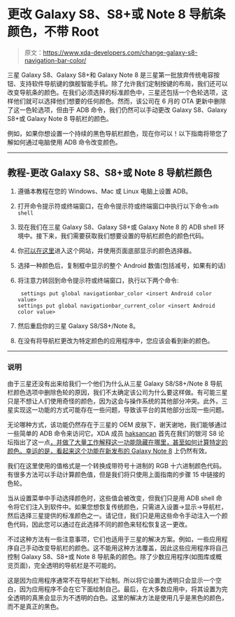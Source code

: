 # 更改 Galaxy S8、S8+或 Note 8 导航条颜色，不带 Root

> 原文：<https://www.xda-developers.com/change-galaxy-s8-navigation-bar-color/>

三星 Galaxy S8、Galaxy S8+和 Galaxy Note 8 是三星第一批放弃传统电容按钮、支持软件导航键的旗舰智能手机。除了允许我们定制按键的布局，我们还可以改变导航条的颜色。在我们必须选择的标准颜色中，三星还包括一个色轮选项，这样他们就可以选择他们想要的任何颜色。然而，该公司在 6 月的 OTA 更新中删除了这一色轮选项，但由于 ADB 命令，我们仍然可以手动更改 Galaxy S8、Galaxy S8+或 Galaxy Note 8 导航栏的颜色。

例如，如果你想设置一个持续的黑色导航栏颜色，现在你可以！以下指南将带您了解如何通过电脑使用 ADB 命令改变颜色。

* * *

## 教程-更改 Galaxy S8、S8+或 Note 8 导航栏颜色

1.  遵循本教程在您的 Windows、Mac 或 Linux 电脑上设置 ADB。
2.  打开命令提示符或终端窗口，在命令提示符或终端窗口中执行以下命令:`adb shell`
3.  现在我们在三星 Galaxy S8、Galaxy S8+或 Galaxy Note 8 的 ADB shell 环境中。接下来，我们需要获取我们想要设置的导航栏颜色的颜色代码。
4.  你[可以在这里](https://codepen.io/anon/pen/mwQjEZ)进入这个网站，并使用页面底部显示的颜色选择器。
5.  选择一种颜色后，复制框中显示的整个 Android 数值(包括减号，如果有的话)
6.  将注意力转回到命令提示符或终端窗口，执行以下两个命令:

    ```
     settings put global navigationbar_color <insert Android color value>
    settings put global navigationbar_current_color <insert Android color value> 
    ```

7.  然后重启你的三星 Galaxy S8/S8+/Note 8。
8.  在没有将导航栏更改为特定颜色的应用程序中，您应该会看到新的颜色。

* * *

### 说明

由于三星还没有出来给我们一个他们为什么从三星 Galaxy S8/S8+/Note 8 导航栏颜色选项中删除色轮的原因，我们不太确定该公司为什么要这样做。有可能三星只是不想让人们使用奇怪的颜色，因为这会与操作系统的其他部分冲突。此外，三星实现这一功能的方式可能存在一些问题，导致该平台的其他部分出现一些问题。

无论哪种方式，该功能仍然存在于三星的 OEM 皮肤下，谢天谢地，我们能够通过一些简单的 ADB 命令来访问它。XDA 成员 [haksancan](https://forum.xda-developers.com/member.php?u=5318157) 首先在我们的银河 S8 论坛指出了这一点[，并做了大量工作解释这一功能隐藏在哪里，甚至如何计算特定的颜色。幸运的是，看起来这个功能在](https://forum.xda-developers.com/galaxy-s8/themes/change-navigation-bar-colors-t3622626)[新发布的 Galaxy Note 8](https://www.xda-developers.com/galaxy-note-8-835-rear-cameras-spen/) 上仍然有效。

我们在这里使用的值格式是一个转换成带符号十进制的 RGB 十六进制颜色代码。有很多方法可以手动计算颜色值，但是我们将只使用上面指南的步骤 15 中链接的色轮。

当从设置菜单中手动选择颜色时，这些值会被改变，但我们只是用 ADB shell 命令将它们注入到软件中。如果您想恢复传统颜色，只需进入设置->显示->导航栏，然后选择三星提供的标准颜色之一。请记住，我们只是用这些命令手动注入一个颜色代码，因此您可以通过在此选择不同的颜色来轻松恢复这一更改。

不过这种方法有一些注意事项，它们也适用于三星的解决方案。例如，一些应用程序自己手动改变导航栏的颜色。这不能用这种方法覆盖，因此这些应用程序将自己控制 Galaxy S8、S8+或 Note 8 导航条的颜色。除了少数应用程序(如图库或概览页面)，完全透明的导航栏是不可能的。

这是因为应用程序通常不在导航栏下绘制。所以将它设置为透明只会显示一个空白，因为应用程序不会在它下面绘制自己。最后，在大多数应用中，将其设置为完全透明的真黑会显示为不透明的白色。这里的解决方法是使用几乎是黑色的颜色，而不是真正的黑色。